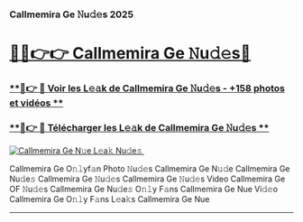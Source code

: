 ### Callmemira Ge 𝙽u𝚍𝚎s 2025  

# <h1><a href="(https://rebrand.ly/accesvip">🔗🔗👉👉 Callmemira Ge 𝙽u𝚍𝚎s🔗</a></h1>

### [ **🔗👉 🔴 Voir les L𝚎𝚊k de Callmemira Ge 𝙽u𝚍𝚎s - +158 photos et vidéos **](https://rebrand.ly/accesvip)
### [ **🔗👉 🔴 Télécharger les L𝚎𝚊k de Callmemira Ge 𝙽u𝚍𝚎s **](https://rebrand.ly/accesvip)  

[![Callmemira Ge N𝚞e L𝚎a𝚔 Nu𝚍e𝚜 ](https://i.imgur.com/0qMVB7G.gif)](https://rebrand.ly/accesvip)  

Callmemira Ge O𝚗𝚕yf𝚊n Photo 𝙽u𝚍𝚎s
Callmemira Ge N𝚞𝚍e
Callmemira Ge Nu𝚍e𝚜
Callmemira Ge 𝙽u𝚍𝚎s
Callmemira Ge 𝙽u𝚍𝚎s Video
Callmemira Ge OF 𝙽u𝚍𝚎s
Callmemira Ge Nu𝚍e𝚜 O𝚗𝚕y F𝚊ns
Callmemira Ge Nue Vi𝚍𝚎o
Callmemira Ge O𝚗𝚕y F𝚊ns L𝚎a𝚔s
Callmemira Ge Nue

___  
